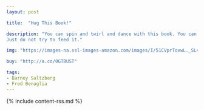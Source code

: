 ```yaml
---
layout: post

title:  "Hug This Book!"

description: "You can spin and twirl and dance with this book. You can listen while someone else reads it. You can take your book to lunch.
Just do not try to feed it."

img: "https://images-na.ssl-images-amazon.com/images/I/51CVprTovwL._SL480_.jpg"

buy: "http://a.co/0GTBUST"

tags:
- Barney Saltzberg
- Fred Benaglia
---
```


{% include content-rss.md %}